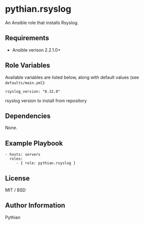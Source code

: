 pythian.rsyslog
=========

An Ansible role that installs Rsyslog.

Requirements
------------

- Ansible verison 2.2.1.0+

Role Variables
--------------

Available variables are listed below, along with default values (see `defaults/main.yml`):

    rsyslog_version: "8.32.0"

rsyslog version to install from repository

Dependencies
------------

None.

Example Playbook
----------------

    - hosts: servers
      roles:
         - { role: pythian.rsyslog }

License
-------

MIT / BSD

Author Information
------------------

Pythian
